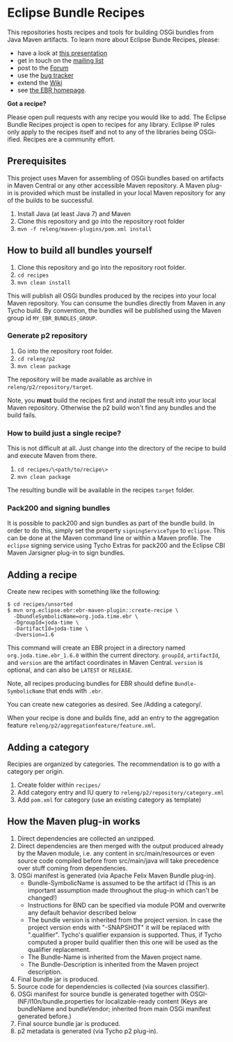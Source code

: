 Eclipse Bundle Recipes
======================

This repositories hosts recipes and tools for building OSGi bundles from Java Maven artifacts.
To learn more about Eclipse Bunde Recipes, please:

* have a look at [this presentation](http://de.slideshare.net/guw/tasty-recipes-for-osgi-bundles)
* get in touch on the [mailing list](https://dev.eclipse.org/mailman/listinfo/ebr-dev)
* post to the [Forum](https://www.eclipse.org/forums/index.php/f/261/) 
* use the [bug tracker](https://bugs.eclipse.org/bugs/buglist.cgi?bug_status=UNCONFIRMED&bug_status=NEW&bug_status=ASSIGNED&bug_status=REOPENED&classification=RT&list_id=14365599&product=EBR&query_format=advanced)
* extend the [Wiki](https://wiki.eclipse.org/EBR) 
* see [the EBR homepage](https://www.eclipse.org/ebr/).

**Got a recipe?**

Please open pull requests with any recipe you would like to add. The Eclipse Bundle Recipes 
project is open to recipes for any library. Eclipse IP rules only apply to the recipes itself 
and not to any of the libraries being OSGi-ified. Recipes are a community effort.


Prerequisites
-------------

This project uses Maven for assembling of OSGi bundles based on artifacts in Maven Central or
any other accessible Maven repository. A Maven plug-in is provided which must be installed
in your local Maven repository for any of the builds to be successful.

1. Install Java (at least Java 7) and Maven
2. Clone this repository and go into the repository root folder
3. `mvn -f releng/maven-plugins/pom.xml install`


How to build all bundles yourself
---------------------------------

1. Clone this repository and go into the repository root folder.
2. `cd recipes`
3. `mvn clean install`

This will publish all OSGi bundles produced by the recipes into your local Maven repository. You can consume
the bundles directly from Maven in any Tycho build. By convention, the bundles will be published using the
Maven group id `MY_EBR_BUNDLES_GROUP`.


### Generate p2 repository

1. Go into the repository root folder.
2. `cd releng/p2`
3. `mvn clean package`

The repository will be made available as archive in `releng/p2/repository/target`.

Note, you **must** build the recipes first and *install* the result into your local Maven repository.
Otherwise the p2 build won't find any bundles and the build fails.


### How to build just a single recipe?

This is not difficult at all. Just change into the directory of the recipe to build and execute Maven from there.

1. `cd recipes/\<path/to/recipe\>`
2. `mvn clean package`

The resulting bundle will be available in the recipes `target` folder.


### Pack200 and signing bundles

It is possible to pack200 and sign bundles as part of the bundle build. In order to do this, simply set the
property `signingServiceType` to `eclipse`. This can be done at the Maven command line or within a Maven profile.
The `eclipse` signing service using Tycho Extras for pack200 and the Eclipse CBI Maven Jarsigner plug-in to sign bundles.


Adding a recipe
---------------

Create new recipes with something like the following:

    $ cd recipes/unsorted
    $ mvn org.eclipse.ebr:ebr-maven-plugin::create-recipe \
      -DbundleSymbolicName=org.joda.time.ebr \
      -DgroupId=joda-time \
      -DartifactId=joda-time \
      -Dversion=1.6

This command will create an EBR project in a directory named
`org.joda.time.ebr_1.6.0` within the current directory.  `groupId`,
`artifactId`, and `version` are the artifact coordinates in Maven
Central.  `version` is optional, and can also be `LATEST` or
`RELEASE`.

Note, all recipes producing bundles for EBR should define `Bundle-SymbolicName`
that ends with `.ebr`.

You can create new categories as desired. See /Adding a category/.

When your recipe is done and builds fine, add an entry to the aggregation feature
`releng/p2/aggregationfeature/feature.xml`.


Adding a category
-----------------

Recipies are organized by categories. The recommendation is to go with
a category per origin.

 1. Create folder within `recipes/`
 2. Add category entry and IU query to `releng/p2/repository/category.xml`
 3. Add `pom.xml` for category (use an existing category as template)


How the Maven plug-in works
---------------------------
 1. Direct dependencies are collected an unzipped.
 2. Direct dependencies are then merged with the output produced
    already by the Maven module, i.e. any content in src/main/resources
    or even source code compiled before from src/main/java will take
    precedence over stuff coming from dependencies.
 3. OSGi manifest is generated (via Apache Felix Maven Bundle plug-in).
      - Bundle-SymbolicName is assumed to be the artifact id
        (This is an important assumption made throughout the plug-in
        which can't be changed!)
      - Instructions for BND can be specified via module POM and
        overwrite any default behavior described below
      - The bundle version is inherited from the project version. In
        case the project version ends with "-SNAPSHOT" it will be
        replaced with ".qualifier". Tycho's qualifier expansion is
        supported. Thus, if Tycho computed a proper build qualifier
        then this one will be used as the qualifier replacement.
      - The Bundle-Name is inherited from the Maven project name.
      - The Bundle-Description is inherited from the Maven project
        description.
 4. Final bundle jar is produced.
 5. Source code for dependencies is collected (via sources classifier).
 6. OSGi manifest for source bundle is generated together with
    OSGI-INF/l10n/bundle.properties for localizable-ready content
    (Keys are bundleName and bundleVendor; inherited from main OSGi
    manifest generated before.)
 7. Final source bundle jar is produced.
 8. p2 metadata is generated (via Tycho p2 plug-in).


